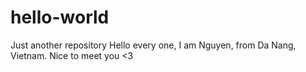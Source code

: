 # hello-world
Just another repository
Hello every one, I am Nguyen, from Da Nang, Vietnam. Nice to meet you <3
